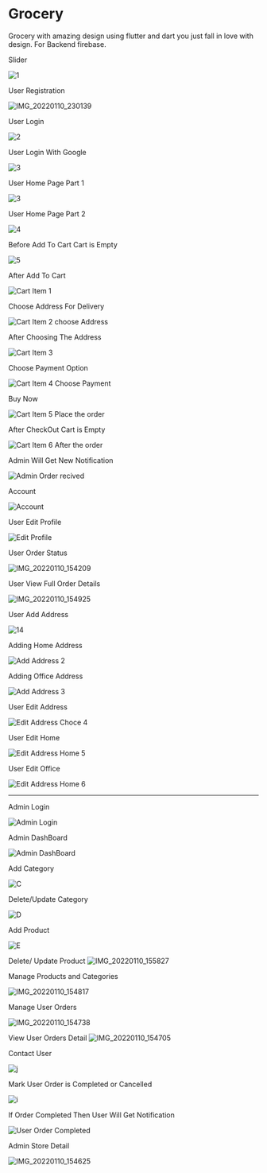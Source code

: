 # Grocery
Grocery with amazing design using flutter and dart you just fall in love with design.
For Backend firebase.

Slider 

![1](https://user-images.githubusercontent.com/85708102/147500298-1db49158-69a2-4cf2-b6dc-bcc568047fb9.jpg)

User Registration 

![IMG_20220110_230139](https://user-images.githubusercontent.com/85708102/148811844-74140e11-f7b2-4431-b299-3ddd5f573e38.jpg)


User Login

![2](https://user-images.githubusercontent.com/85708102/147500558-6b5586e8-fb2c-4dab-8acb-7689bc0d3f62.jpg)

User Login With Google

![3](https://user-images.githubusercontent.com/85708102/148740979-1c0bbe13-3882-48b9-8d61-39fc755c1ffd.jpg)

User Home Page Part 1


![3](https://user-images.githubusercontent.com/85708102/147500675-01d0011a-1f00-4ef7-a4dd-42153129e5f6.jpg)

User Home Page Part 2


![4](https://user-images.githubusercontent.com/85708102/147500694-e73ca1d8-ad40-487b-91f4-a4dfe104c816.jpg)

Before Add To Cart Cart is Empty

![5](https://user-images.githubusercontent.com/85708102/147500745-3731056b-cff0-465a-ab50-02cb723d2f81.jpg)

After Add To Cart  

![Cart Item 1](https://user-images.githubusercontent.com/85708102/148741751-b5329267-4f9c-4922-a323-97d74b762f97.jpg)



Choose Address For Delivery 

![Cart Item 2 choose Address](https://user-images.githubusercontent.com/85708102/148742001-648b121b-aa29-49ec-af2b-fc68f083fc43.jpg)




After Choosing The Address

![Cart Item 3](https://user-images.githubusercontent.com/85708102/148742175-0a494470-1783-4b30-8555-0336599bf0bb.jpg)

Choose Payment Option

![Cart Item 4 Choose Payment](https://user-images.githubusercontent.com/85708102/148742230-972e465c-8570-46d4-95dc-2034557a51aa.jpg)



Buy Now 

![Cart Item 5 Place the order](https://user-images.githubusercontent.com/85708102/148742424-bca23f38-bc98-4a71-93df-c92e8462e62b.jpg)


After CheckOut Cart is Empty 

![Cart Item 6 After the order](https://user-images.githubusercontent.com/85708102/148742552-58a2edd7-f730-4381-8248-138022dd5ded.jpg)


Admin Will Get New Notification

![Admin Order recived](https://user-images.githubusercontent.com/85708102/148753257-cce50aeb-e909-464e-b403-4a3efa31571d.jpg)


Account

![Account](https://user-images.githubusercontent.com/85708102/148743040-1181f158-594e-4806-8c78-f97bf477488a.jpg)



User Edit Profile

![Edit Profile](https://user-images.githubusercontent.com/85708102/148743879-dda4db4a-4af8-4139-a8c7-52ec6da460a7.jpg)

User Order Status

![IMG_20220110_154209](https://user-images.githubusercontent.com/85708102/148750741-0b325ebe-fd5d-42df-aaa5-3b61ec2fb7ce.jpg)


User View Full Order Details

![IMG_20220110_154925](https://user-images.githubusercontent.com/85708102/148750784-2466087d-6440-4b3e-8c5f-ef752490d761.jpg)




User Add Address

![14](https://user-images.githubusercontent.com/85708102/147502181-5a92c01b-024b-430d-bb08-44fcf9ec788e.jpg)

Adding Home Address

![Add Address 2](https://user-images.githubusercontent.com/85708102/148744779-81342a21-f39a-4462-9426-428142ae05df.jpg)

Adding Office Address

![Add Address 3](https://user-images.githubusercontent.com/85708102/148744814-792584e8-206b-4962-844b-c943caecc4b7.jpg)

User Edit Address

![Edit Address Choce 4](https://user-images.githubusercontent.com/85708102/148745356-105a7042-8d48-4165-8750-359b2d524f08.jpg)

User Edit Home

![Edit Address Home 5](https://user-images.githubusercontent.com/85708102/148745535-384fe5be-e826-4542-b246-75307ed60ac9.jpg)


User Edit Office

![Edit Address Home 6](https://user-images.githubusercontent.com/85708102/148745643-aed47a68-746f-448a-964a-93a70c98c118.jpg)


***************************************************************************************************************************************************************************************************************************************************************************************************************************************************************************************************************************************************************************************************************************************************

Admin Login

![Admin Login](https://user-images.githubusercontent.com/85708102/148745778-ef8b2f13-6a9d-475a-b1ea-a7ecfa6b332f.jpg)


Admin DashBoard 

![Admin DashBoard](https://user-images.githubusercontent.com/85708102/148745841-b08919d9-3158-4d1d-9b9e-e47e28316aee.jpg)




Add Category

![C](https://user-images.githubusercontent.com/85708102/147502671-a220df24-b38b-4663-b88e-ad77d4516341.jpg)

Delete/Update Category

![D](https://user-images.githubusercontent.com/85708102/147502675-7057ccf0-bef6-469c-a28f-8cbaece61772.jpg)

Add Product

![E](https://user-images.githubusercontent.com/85708102/147502677-b91f46f7-1eaf-4f8d-a3f5-7a175b984339.jpg)

Delete/ Update Product
![IMG_20220110_155827](https://user-images.githubusercontent.com/85708102/148752158-9b91267b-f4c7-4c30-8943-e92b058b8b30.jpg)


Manage  Products and Categories

![IMG_20220110_154817](https://user-images.githubusercontent.com/85708102/148752117-f3e33bcb-401b-4600-ad40-dc919f0c5a3c.jpg)


Manage User Orders

![IMG_20220110_154738](https://user-images.githubusercontent.com/85708102/148750959-de8d54b8-3f6f-43c0-82bb-14454c76d2fd.jpg)


View User Orders Detail
![IMG_20220110_154705](https://user-images.githubusercontent.com/85708102/148750408-3b4e3ec6-578c-41ab-a0bc-e60ae2cdc5ea.jpg)

Contact User 

![j](https://user-images.githubusercontent.com/85708102/147503065-b8cfa3ce-0f6b-48fa-af06-383e9c098eaa.jpg)


Mark User Order is Completed or Cancelled

![i](https://user-images.githubusercontent.com/85708102/147503057-4c2e83f2-aeac-4437-a8d7-7a6e730c92d4.jpg)

If Order Completed Then User Will Get Notification


![User Order Completed](https://user-images.githubusercontent.com/85708102/148753467-81e4ef1e-1f35-4509-8209-4e60edb0ffba.jpg)

Admin Store Detail

![IMG_20220110_154625](https://user-images.githubusercontent.com/85708102/148750553-5ed530f5-6a25-4a3e-bd5c-381d2353d5f8.jpg)


